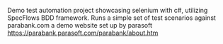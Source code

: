 Demo test automation project showcasing selenium with c#, utilizing SpecFlows BDD framework. 
Runs a simple set of test scenarios against parabank.com a demo website set up by parasoft https://parabank.parasoft.com/parabank/about.htm
